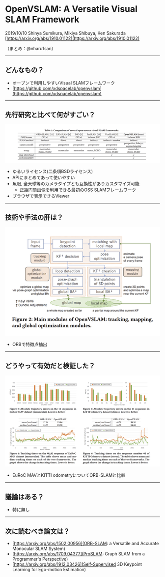 OpenVSLAM: A Versatile Visual SLAM Framework
===

2019/10/10 Shinya Sumikura, Mikiya Shibuya, Ken Sakurada
[https://arxiv.org/abs/1910.01122](https://arxiv.org/abs/1910.01122)

（まとめ：@nharu1san）

---
## どんなもの？
- オープンで利用しやすいVisual SLAMフレームワーク
- [https://github.com/xdspacelab/openvslam](https://github.com/xdspacelab/openvslam)

---
## 先行研究と比べて何がすごい？
![](./arxiv_1910.01122/table_1.png)
- ゆるいライセンス(二条項BSDライセンス)
- APIにまとめてあって使いやすい
- 魚眼, 全天球等のカメラタイプとも互換性がありカスタマイズ可能
  - 正距円筒画像を利用できる最初のOSS SLAMフレームワーク
- ブラウザで表示できるViewer

---
## 技術や手法の肝は？
![](./arxiv_1910.01122/fig_1.png)
- ORBで特徴点抽出

---

## どうやって有効だと検証した？
![](./arxiv_1910.01122/fig_2.png)
- EuRoC MAVとKITTI odometryについてORB-SLAMと比較

---

## 議論はある？
- 特に無し

---

## 次に読むべき論文は？
- [https://arxiv.org/abs/1502.00956](ORB-SLAM: a Versatile and Accurate Monocular SLAM System)
- [https://arxiv.org/abs/1709.04377](ProSLAM: Graph SLAM from a Programmer's Perspective)
- [https://arxiv.org/abs/1912.03426](Self-Supervised 3D Keypoint Learning for Ego-motion Estimation)